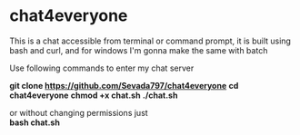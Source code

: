 # chat4everyone
This is a chat accessible from terminal or command prompt,
it is built using bash and curl, and for windows I'm gonna make the same
with batch

Use following commands to enter my chat server

<b>git clone https://github.com/Sevada797/chat4everyone</b>
<b>cd chat4everyone</b>
<b>chmod +x chat.sh</b>
<b>./chat.sh</b>

or without changing permissions just  
<b>bash chat.sh</b>
